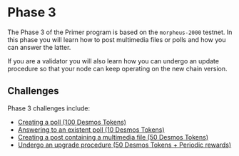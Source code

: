 # Phase 3
The Phase 3 of the Primer program is based on the `morpheus-2000` testnet. In this phase you will learn how to post multimedia files or polls and how you can answer the latter.

If you are a validator you will also learn how you can undergo an update procedure so that your node can keep operating on the new chain version. 

## Challenges
Phase 3 challenges include: 

- [Creating a poll (100 Desmos Tokens)](challenges/create-poll.md)
- [Answering to an existent poll (10 Desmos Tokens)](challenges/answer-poll.md)
- [Creating a post containing a multimedia file (50 Desmos Tokens)](challenges/create-multimedia-post.md)
- [Undergo an upgrade procedure (50 Desmos Tokens + Periodic rewards)](challenges/upgrade-node.md)
